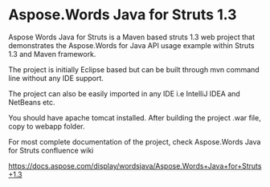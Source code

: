 # Aspose.Words Java for Struts 1.3
Aspose Words Java for Struts is a Maven based struts 1.3 web project that demonstrates the Aspose.Words for Java API usage example within Struts 1.3 and Maven framework.

The project is initially Eclipse based but can be built through mvn command line without any IDE support.

The project can also be easily imported in any IDE i.e IntelliJ IDEA and NetBeans etc.

You should have apache tomcat installed. After building the project .war file, copy to webapp folder.

For most complete documentation of the project, check Aspose.Words Java for Struts confluence wiki

https://docs.aspose.com/display/wordsjava/Aspose.Words+Java+for+Struts+1.3

